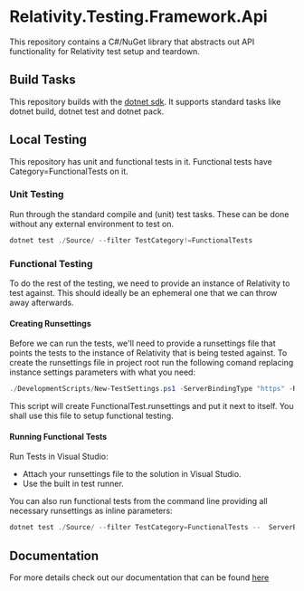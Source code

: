# Relativity.Testing.Framework.Api

This repository contains a C#/NuGet library that abstracts out API functionality for Relativity test setup and teardown.

## Build Tasks

This repository builds with the [dotnet sdk](https://dotnet.microsoft.com/download). It supports standard tasks like dotnet build, dotnet test and dotnet pack.

## Local Testing

This repository has unit and functional tests in it. Functional tests have Category=FunctionalTests on it.

### Unit Testing

Run through the standard compile and (unit) test tasks. These can be done without any external environment to test on.

```PowerShell
dotnet test ./Source/ --filter TestCategory!=FunctionalTests
```

### Functional Testing

To do the rest of the testing, we need to provide an instance of Relativity to test against.
This should ideally be an ephemeral one that we can throw away afterwards.

#### Creating Runsettings

Before we can run the tests, we'll need to provide a runsettings file that points the tests to the instance of Relativity that is being tested against.
To create the runsettings file in project root run the following comand replacing instance settings parameters with what you need:

```PowerShell
./DevelopmentScripts/New-TestSettings.ps1 -ServerBindingType "https" -RelativityHostAddress "YOUR_HOST_ADDRESS" -AdminUsername "YOUR_ADMIN_USERNAME" -AdminPassword "YOUR_ADMIN_PASSWORD"

```
This script will create FunctionalTest.runsettings and put it next to itself. You shall use this file to setup functional testing.

#### Running Functional Tests

Run Tests in Visual Studio:

* Attach your runsettings file to the solution in Visual Studio.
* Use the built in test runner.

You can also run functional tests from the command line providing all necessary runsettings as inline parameters:

```PowerShell
dotnet test ./Source/ --filter TestCategory=FunctionalTests --  ServerBindingType=https RelativityHostAddress=YOUR_HOST_ADDRESS AdminUsername=YOUR_ADMIN_USERNAME AdminPassword=YOUR_ADMIN_PASSWORD

```

## Documentation

For more details check out our documentation that can be found [here](https://glowing-spork-1e23a31b.pages.github.io/)